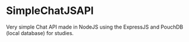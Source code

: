 # SimpleChatJSAPI

Very simple Chat API made in NodeJS using the ExpressJS and PouchDB (local database) for studies.
